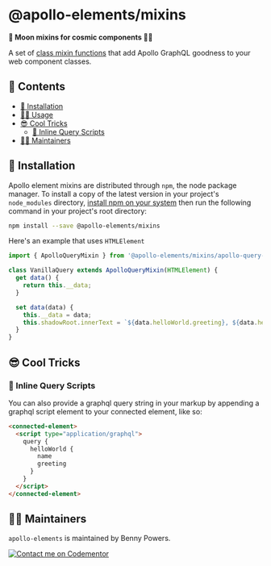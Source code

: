 # @apollo-elements/mixins

<strong>🍹 Moon mixins for cosmic components 👩‍🚀</strong>

A set of [class mixin functions](https://alligator.io/js/class-composition/#composition-with-javascript-classes) that add Apollo GraphQL goodness to your web component classes.

## 📓 Contents
- [🔧 Installation](#-installation)
- [👩‍🚀 Usage](#-usage)
- [😎 Cool Tricks](#-cool-tricks)
  - [📜 Inline Query Scripts](#-inline-query-scripts)
- [👷‍♂️ Maintainers](#-maintainers)

## 🔧 Installation

Apollo element mixins are distributed through `npm`, the node package manager. To install a copy of the latest version in your project's `node_modules` directory, [install npm on your system](https://www.npmjs.com/get-npm) then run the following command in your project's root directory:

```bash
npm install --save @apollo-elements/mixins
```

Here's an example that uses `HTMLElement`

```js
import { ApolloQueryMixin } from '@apollo-elements/mixins/apollo-query-mixin.js';

class VanillaQuery extends ApolloQueryMixin(HTMLElement) {
  get data() {
    return this.__data;
  }

  set data(data) {
    this.__data = data;
    this.shadowRoot.innerText = `${data.helloWorld.greeting}, ${data.helloWorld.name}`;
  }  
}
```

## 😎 Cool Tricks

### 📜 Inline Query Scripts
You can also provide a graphql query string in your markup by appending a
graphql script element to your connected element, like so:

```html
<connected-element>
  <script type="application/graphql">
    query {
      helloWorld {
        name
        greeting
      }
    }
  </script>
</connected-element>
```

## 👷‍♂️ Maintainers
`apollo-elements` is maintained by Benny Powers.

[![Contact me on Codementor](https://cdn.codementor.io/badges/contact_me_github.svg)](https://www.codementor.io/bennyp?utm_source=github&utm_medium=button&utm_term=bennyp&utm_campaign=github)
